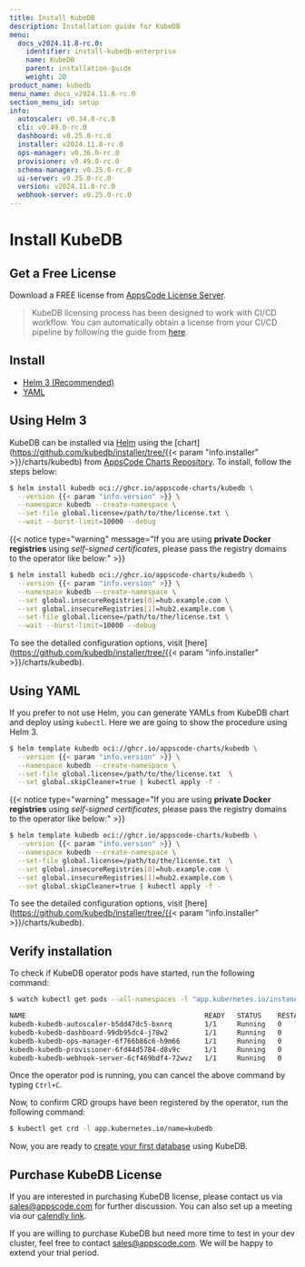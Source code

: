 ```yaml
---
title: Install KubeDB
description: Installation guide for KubeDB
menu:
  docs_v2024.11.8-rc.0:
    identifier: install-kubedb-enterprise
    name: KubeDB
    parent: installation-guide
    weight: 20
product_name: kubedb
menu_name: docs_v2024.11.8-rc.0
section_menu_id: setup
info:
  autoscaler: v0.34.0-rc.0
  cli: v0.49.0-rc.0
  dashboard: v0.25.0-rc.0
  installer: v2024.11.8-rc.0
  ops-manager: v0.36.0-rc.0
  provisioner: v0.49.0-rc.0
  schema-manager: v0.25.0-rc.0
  ui-server: v0.25.0-rc.0
  version: v2024.11.8-rc.0
  webhook-server: v0.25.0-rc.0
---
```


# Install KubeDB

## Get a Free License

Download a FREE license from [AppsCode License Server](https://appscode.com/issue-license?p=kubedb).

> KubeDB licensing process has been designed to work with CI/CD workflow. You can automatically obtain a license from your CI/CD pipeline by following the guide from [here](https://github.com/appscode/offline-license-server#offline-license-server).

## Install

<ul class="nav nav-tabs" id="installerTab" role="tablist">
  <li class="nav-item">
    <a class="nav-link active" id="helm3-tab" data-toggle="tab" href="#helm3" role="tab" aria-controls="helm3" aria-selected="true">Helm 3 (Recommended)</a>
  </li>
  <li class="nav-item">
    <a class="nav-link" id="script-tab" data-toggle="tab" href="#script" role="tab" aria-controls="script" aria-selected="false">YAML</a>
  </li>
</ul>
<div class="tab-content" id="installerTabContent">
  <div class="tab-pane fade show active" id="helm3" role="tabpanel" aria-labelledby="helm3-tab">

## Using Helm 3

KubeDB can be installed via [Helm](https://helm.sh/) using the [chart](https://github.com/kubedb/installer/tree/{{< param "info.installer" >}}/charts/kubedb) from [AppsCode Charts Repository](https://github.com/appscode/charts). To install, follow the steps below:

```bash
$ helm install kubedb oci://ghcr.io/appscode-charts/kubedb \
  --version {{< param "info.version" >}} \
  --namespace kubedb --create-namespace \
  --set-file global.license=/path/to/the/license.txt \
  --wait --burst-limit=10000 --debug
```

{{< notice type="warning" message="If you are using **private Docker registries** using *self-signed certificates*, please pass the registry domains to the operator like below:" >}}

```bash
$ helm install kubedb oci://ghcr.io/appscode-charts/kubedb \
  --version {{< param "info.version" >}} \
  --namespace kubedb --create-namespace \
  --set global.insecureRegistries[0]=hub.example.com \
  --set global.insecureRegistries[1]=hub2.example.com \
  --set-file global.license=/path/to/the/license.txt \
  --wait --burst-limit=10000 --debug
```

To see the detailed configuration options, visit [here](https://github.com/kubedb/installer/tree/{{< param "info.installer" >}}/charts/kubedb).

</div>
<div class="tab-pane fade" id="script" role="tabpanel" aria-labelledby="script-tab">

## Using YAML

If you prefer to not use Helm, you can generate YAMLs from KubeDB chart and deploy using `kubectl`. Here we are going to show the procedure using Helm 3.

```bash
$ helm template kubedb oci://ghcr.io/appscode-charts/kubedb \
  --version {{< param "info.version" >}} \
  --namespace kubedb --create-namespace \
  --set-file global.license=/path/to/the/license.txt  \
  --set global.skipCleaner=true | kubectl apply -f -
```

{{< notice type="warning" message="If you are using **private Docker registries** using *self-signed certificates*, please pass the registry domains to the operator like below:" >}}

```bash
$ helm template kubedb oci://ghcr.io/appscode-charts/kubedb \
  --version {{< param "info.version" >}} \
  --namespace kubedb --create-namespace \
  --set-file global.license=/path/to/the/license.txt  \
  --set global.insecureRegistries[0]=hub.example.com \
  --set global.insecureRegistries[1]=hub2.example.com \
  --set global.skipCleaner=true | kubectl apply -f -
```

To see the detailed configuration options, visit [here](https://github.com/kubedb/installer/tree/{{< param "info.installer" >}}/charts/kubedb).

</div>
</div>

## Verify installation

To check if KubeDB operator pods have started, run the following command:

```bash
$ watch kubectl get pods --all-namespaces -l "app.kubernetes.io/instance=kubedb"

NAME                                            READY   STATUS    RESTARTS   AGE
kubedb-kubedb-autoscaler-b5dd47dc5-bxnrq        1/1     Running   0          48s
kubedb-kubedb-dashboard-99db95dc4-j78w2         1/1     Running   0          48s
kubedb-kubedb-ops-manager-6f766b86c6-h9m66      1/1     Running   0          48s
kubedb-kubedb-provisioner-6fd44d5784-d8v9c      1/1     Running   0          48s
kubedb-kubedb-webhook-server-6cf469bdf4-72wvz   1/1     Running   0          48s
```

Once the operator pod is running, you can cancel the above command by typing `Ctrl+C`.

Now, to confirm CRD groups have been registered by the operator, run the following command:

```bash
$ kubectl get crd -l app.kubernetes.io/name=kubedb
```

Now, you are ready to [create your first database](/docs/v2024.11.8-rc.0/guides/README) using KubeDB.

## Purchase KubeDB License

If you are interested in purchasing KubeDB license, please contact us via sales@appscode.com for further discussion. You can also set up a meeting via our [calendly link](https://calendly.com/appscode/30min).

If you are willing to purchase KubeDB but need more time to test in your dev cluster, feel free to contact sales@appscode.com. We will be happy to extend your trial period.
